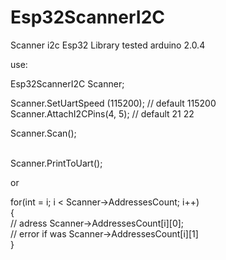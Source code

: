 # Esp32ScannerI2C

Scanner i2c Esp32 Library
tested arduino 2.0.4

use:

  Esp32ScannerI2C Scanner;

  Scanner.SetUartSpeed (115200); // default 115200                  
  Scanner.AttachI2CPins(4, 5); // default 21 22

  Scanner.Scan();
  
  <br>
  Scanner.PrintToUart();
  
  or
  
  for(int = i; i < Scanner->AddressesCount; i++)  <br>
    {  <br>
      // adress Scanner->AddressesCount[i][0];  <br>
      // error if was Scanner->AddressesCount[i][1]  <br>
    }  <br>
